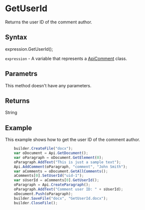 # GetUserId

Returns the user ID of the comment author.

## Syntax

expression.GetUserId();

`expression` - A variable that represents a [ApiComment](../ApiComment.md) class.

## Parametrs

This method doesn't have any parameters.

## Returns

String

## Example

This example shows how to get the user ID of the comment author.

```javascript
	builder.CreateFile("docx");
	var oDocument = Api.GetDocument();
	var oParagraph = oDocument.GetElement(0);
	oParagraph.AddText("This is just a sample text");
	Api.AddComment(oParagraph, "comment", "John Smith");
	var aComments = oDocument.GetAllComments();
	aComments[0].SetUserId("uid-1");
	var sUserId = aComments[0].GetUserId();
	oParagraph = Api.CreateParagraph();
	oParagraph.AddText("Comment user ID: " + sUserId);
	oDocument.Push(oParagraph);
	builder.SaveFile("docx", "GetUserId.docx");
	builder.CloseFile();
```